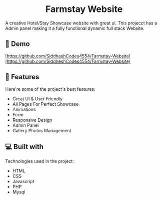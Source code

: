 <h1 align="center" id="title">Farmstay Website</h1>

<p id="description">A creative Hotel/Stay Showcase website with great ui. This projecct has a Admin panel making it a fully functional dynamic full stack Website.</p>

<h2>🚀 Demo</h2>

[https://github.com/SiddheshCodes4554/Farmstay-Website](https://github.com/SiddheshCodes4554/Farmstay-Website)

  
  
<h2>🧐 Features</h2>

Here're some of the project's best features:

*   Great UI & User Friendly
*   All Pages For Perfect Showcase
*   Animations
*   Form
*   Responsive Design
*   Admin Panel
*   Gallery Photos Management

  
  
<h2>💻 Built with</h2>

Technologies used in the project:

*   HTML
*   CSS
*   Javascript
*   PHP
*   Mysql
